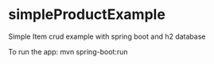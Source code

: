 # simpleProductExample
Simple Item crud example with spring boot and h2 database

To run the app:
mvn spring-boot:run